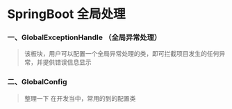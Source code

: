 # SpringBoot 全局处理  
### 一、GlobalExceptionHandle  （全局异常处理）  
> 该板块，用户可以配置一个全局异常处理的类，即可拦截项目发生的任何异常，并提供错误信息显示  

### 二、GlobalConfig  
> 整理一下 在开发当中，常用的到的配置类